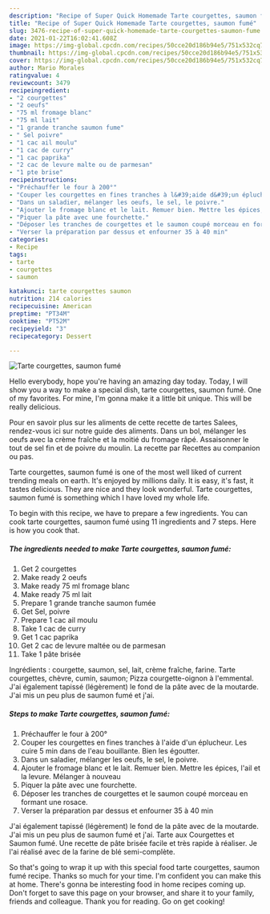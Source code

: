 ```yaml
---
description: "Recipe of Super Quick Homemade Tarte courgettes, saumon fumé"
title: "Recipe of Super Quick Homemade Tarte courgettes, saumon fumé"
slug: 3476-recipe-of-super-quick-homemade-tarte-courgettes-saumon-fume
date: 2021-01-22T16:02:41.608Z
image: https://img-global.cpcdn.com/recipes/50cce20d186b94e5/751x532cq70/tarte-courgettes-saumon-fume-photo-principale-de-la-recette.jpg
thumbnail: https://img-global.cpcdn.com/recipes/50cce20d186b94e5/751x532cq70/tarte-courgettes-saumon-fume-photo-principale-de-la-recette.jpg
cover: https://img-global.cpcdn.com/recipes/50cce20d186b94e5/751x532cq70/tarte-courgettes-saumon-fume-photo-principale-de-la-recette.jpg
author: Mario Morales
ratingvalue: 4
reviewcount: 3479
recipeingredient:
- "2 courgettes"
- "2 oeufs"
- "75 ml fromage blanc"
- "75 ml lait"
- "1 grande tranche saumon fume"
- " Sel poivre"
- "1 cac ail moulu"
- "1 cac de curry"
- "1 cac paprika"
- "2 cac de levure malte ou de parmesan"
- "1 pte brise"
recipeinstructions:
- "Préchauffer le four à 200°"
- "Couper les courgettes en fines tranches à l&#39;aide d&#39;un éplucheur. Les cuire 5 min dans de l&#39;eau bouillante. Bien les égoutter."
- "Dans un saladier, mélanger les oeufs, le sel, le poivre."
- "Ajouter le fromage blanc et le lait. Remuer bien. Mettre les épices, l&#39;ail et la levure. Mélanger à nouveau"
- "Piquer la pâte avec une fourchette."
- "Déposer les tranches de courgettes et le saumon coupé morceau en formant une rosace."
- "Verser la préparation par dessus et enfourner 35 à 40 min"
categories:
- Recipe
tags:
- tarte
- courgettes
- saumon

katakunci: tarte courgettes saumon 
nutrition: 214 calories
recipecuisine: American
preptime: "PT34M"
cooktime: "PT52M"
recipeyield: "3"
recipecategory: Dessert

---
```



![Tarte courgettes, saumon fumé](https://img-global.cpcdn.com/recipes/50cce20d186b94e5/751x532cq70/tarte-courgettes-saumon-fume-photo-principale-de-la-recette.jpg)

Hello everybody, hope you're having an amazing day today. Today, I will show you a way to make a special dish, tarte courgettes, saumon fumé. One of my favorites. For mine, I'm gonna make it a little bit unique. This will be really delicious.

Pour en savoir plus sur les aliments de cette recette de tartes Salees, rendez-vous ici sur notre guide des aliments. Dans un bol, mélanger les oeufs avec la crème fraîche et la moitié du fromage râpé. Assaisonner le tout de sel fin et de poivre du moulin. La recette par Recettes au companion ou pas.

Tarte courgettes, saumon fumé is one of the most well liked of current trending meals on earth. It's enjoyed by millions daily. It is easy, it's fast, it tastes delicious. They are nice and they look wonderful. Tarte courgettes, saumon fumé is something which I have loved my whole life.


To begin with this recipe, we have to prepare a few ingredients. You can cook tarte courgettes, saumon fumé using 11 ingredients and 7 steps. Here is how you cook that.

<!--inarticleads1-->

##### The ingredients needed to make Tarte courgettes, saumon fumé:

1. Get 2 courgettes
1. Make ready 2 oeufs
1. Make ready 75 ml fromage blanc
1. Make ready 75 ml lait
1. Prepare 1 grande tranche saumon fumée
1. Get  Sel, poivre
1. Prepare 1 cac ail moulu
1. Take 1 cac de curry
1. Get 1 cac paprika
1. Get 2 cac de levure maltée ou de parmesan
1. Take 1 pâte brisée


Ingrédients : courgette, saumon, sel, lait, crème fraîche, farine. Tarte courgettes, chèvre, cumin, saumon; Pizza courgette-oignon à l&#39;emmental. J&#39;ai également tapissé (légèrement) le fond de la pâte avec de la moutarde. J&#39;ai mis un peu plus de saumon fumé et j&#39;ai. 

<!--inarticleads2-->

##### Steps to make Tarte courgettes, saumon fumé:

1. Préchauffer le four à 200°
1. Couper les courgettes en fines tranches à l&#39;aide d&#39;un éplucheur. Les cuire 5 min dans de l&#39;eau bouillante. Bien les égoutter.
1. Dans un saladier, mélanger les oeufs, le sel, le poivre.
1. Ajouter le fromage blanc et le lait. Remuer bien. Mettre les épices, l&#39;ail et la levure. Mélanger à nouveau
1. Piquer la pâte avec une fourchette.
1. Déposer les tranches de courgettes et le saumon coupé morceau en formant une rosace.
1. Verser la préparation par dessus et enfourner 35 à 40 min


J&#39;ai également tapissé (légèrement) le fond de la pâte avec de la moutarde. J&#39;ai mis un peu plus de saumon fumé et j&#39;ai. Tarte aux Courgettes et Saumon fumé. Une recette de pâte brisée facile et très rapide à réaliser. Je l&#39;ai réalisé avec de la farine de blé semi-complète. 

So that's going to wrap it up with this special food tarte courgettes, saumon fumé recipe. Thanks so much for your time. I'm confident you can make this at home. There's gonna be interesting food in home recipes coming up. Don't forget to save this page on your browser, and share it to your family, friends and colleague. Thank you for reading. Go on get cooking!
